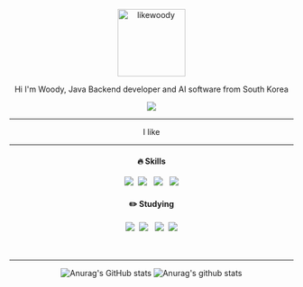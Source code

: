 <div align="center">
  <p>
    <img src="https://github.com/likewoody/likewoody/assets/151493474/9f632267-63cd-4a3c-b07f-dca1ada29020" alt="likewoody" width="120" height="120">
  </p>
  <p>Hi I'm Woody, Java Backend developer and AI software from South Korea</p>
  <a href="https://www.instagram.com/whtjdwls?igsh=ZmtyZTk0enQxeHBI" target="_blank"><img src="https://img.shields.io/badge/Instagram-000?style=social&logo=instagram&logoColor=E4405F"/></a>
  <hr/>

  <p>
    I like
  </p>
  <hr/>
  
  <h4>🔥 Skills</h4>
  <img src="https://img.shields.io/badge/Java-007396?style=flat-square&logo=OpenJDK&logoColor=white">&nbsp;&nbsp;<img src="https://img.shields.io/badge/Spring%20Boot-6DB33F?style=flat-square&logo=Spring&logoColor=white">&nbsp;&nbsp;
  <img src="https://img.shields.io/badge/MySQL-4479A1?style=flat-square&logo=mysql&logoColor=white">&nbsp;&nbsp;&nbsp;<img src="https://img.shields.io/badge/Python-3776AB?style=flat-square&logo=python&logoColor=white">
  
  <h4>✏️ Studying</h4>
  <img src="https://img.shields.io/badge/Java-007396?style=flat-square&logo=OpenJDK&logoColor=white">&nbsp;&nbsp;<img src="https://img.shields.io/badge/Spring%20Boot-6DB33F?style=flat-square&logo=Spring&logoColor=white">&nbsp;&nbsp;
  <img src="https://img.shields.io/badge/MySQL-4479A1?style=flat-square&logo=mysql&logoColor=white">&nbsp;&nbsp;<img src="https://img.shields.io/badge/Python-3776AB?style=flat-square&logo=python&logoColor=white">
  <br><br><br>
  <hr/>

  <!-- 수정 필요 -->
  ![Anurag's GitHub stats](https://github-readme-stats.vercel.app/api?username=likewoody&show_icons=true&theme=dark)
  ![Anurag's github stats](https://github-readme-stats.vercel.app/api?username=likewoody&show_icons=true&theme=gruvbox)
  <!-- 1.가장 많이 사용하는 언어 -->
<!--   [![Top Langs](https://github-readme-stats.vercel.app/api/top-langs/?username=likewoody&layout=compact)]
  [![Top Langs](https://github-readme-stats.vercel.app/api/top-langs/?username=likewoody&layout=compact)](https://github.com/likewoody/github-readme-stats)
  <br>
  <!-- 2.Github stats 
  ![Anurag's GitHub stats](https://github-readme-stats.vercel.app/api?username=likewoody&show_icons=true&theme=dark)
 -->
</div>


<!--
**likewoody/likewoody** is a ✨ _special_ ✨ repository because its `README.md` (this file) appears on your GitHub profile.

Here are some ideas to get you started:

- 🔭 I’m currently working on ...
- 🌱 I’m currently learning ...
- 👯 I’m looking to collaborate on ...
- 🤔 I’m looking for help with ...
- 💬 Ask me about ...
- 📫 How to reach me: ...
- 😄 Pronouns: ...
- ⚡ Fun fact: ...
-->
